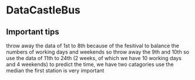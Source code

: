 # DataCastleBus

## Important tips 
throw away the data of 1st to 8th because of the fesitival
to balance the numbers of working days and weekends so throw away the 9th and 10th 
so use the data of 11th to 24th (2 weeks, of which we have 10 working days and 4 weekends) 
to predict the time, we have two catagories 
use the median 
the first station is very important
